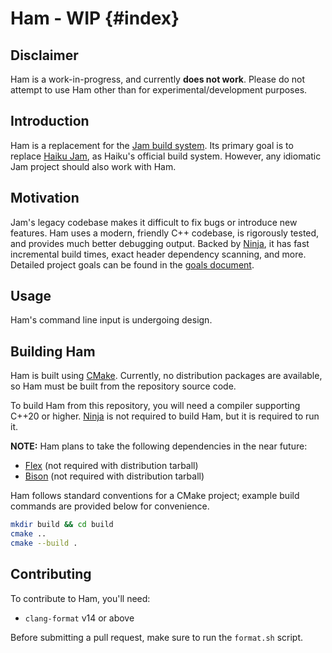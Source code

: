 # Ham - WIP {#index}

## Disclaimer
Ham is a work-in-progress, and currently **does not work**. Please do not attempt to use Ham other than for experimental/development purposes.

## Introduction
Ham is a replacement for the [Jam build system](https://swarm.workshop.perforce.com/view/guest/perforce_software/jam/src/Jam.html). Its primary goal is to replace [Haiku Jam](https://git.haiku-os.org/buildtools/tree/jam), as Haiku's official build system. However, any idiomatic Jam project should also work with Ham.

## Motivation
Jam's legacy codebase makes it difficult to fix bugs or introduce new features. Ham uses a modern, friendly C++ codebase, is rigorously tested, and provides much better debugging output. Backed by [Ninja](https://ninja-build.org/), it has fast incremental build times, exact header dependency scanning, and more. Detailed project goals can be found in the [goals document](docs/development/decisions/0009-ham-project-goals.md).

## Usage
Ham's command line input is undergoing design.

## Building Ham
Ham is built using [CMake](https://cmake.org/). Currently, no distribution packages are available, so Ham must be built from the repository source code.

To build Ham from this repository, you will need a compiler supporting C++20 or higher. [Ninja](https://ninja-build.org/) is not required to build Ham, but it is required to run it.

**NOTE:** Ham plans to take the following dependencies in the near future:
- [Flex](https://github.com/westes/flex) (not required with distribution tarball)
- [Bison](https://www.gnu.org/software/bison/) (not required with distribution tarball)

Ham follows standard conventions for a CMake project; example build commands are provided below for convenience.
```sh
mkdir build && cd build
cmake ..
cmake --build .
```

## Contributing
To contribute to Ham, you'll need:
- `clang-format` v14 or above

Before submitting a pull request, make sure to run the `format.sh` script.
